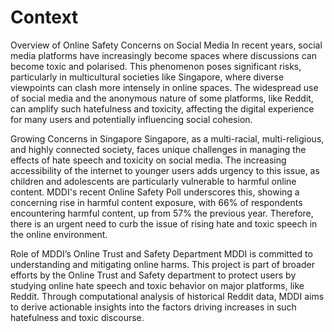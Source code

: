 # Context

Overview of Online Safety Concerns on Social Media
In recent years, social media platforms have increasingly become spaces where discussions can become toxic and polarised. This phenomenon poses significant risks, particularly in multicultural societies like Singapore, where diverse viewpoints can clash more intensely in online spaces. The widespread use of social media and the anonymous nature of some platforms, like Reddit, can amplify such hatefulness and toxicity, affecting the digital experience for many users and potentially influencing social cohesion.

Growing Concerns in Singapore
Singapore, as a multi-racial, multi-religious, and highly connected society, faces unique challenges in managing the effects of hate speech and toxicity on social media. The increasing accessibility of the internet to younger users adds urgency to this issue, as children and adolescents are particularly vulnerable to harmful online content. MDDI's recent Online Safety Poll underscores this, showing a concerning rise in harmful content exposure, with 66% of respondents encountering harmful content, up from 57% the previous year. Therefore, there is an urgent need to curb the issue of rising hate and toxic speech in the online environment.

Role of MDDI’s Online Trust and Safety Department
MDDI is committed to understanding and mitigating online harms. This project is part of broader efforts by the Online Trust and Safety department to protect users by studying online hate speech and toxic behavior on major platforms, like Reddit. Through computational analysis of historical Reddit data, MDDI aims to derive actionable insights into the factors driving increases in such hatefulness and toxic discourse.
